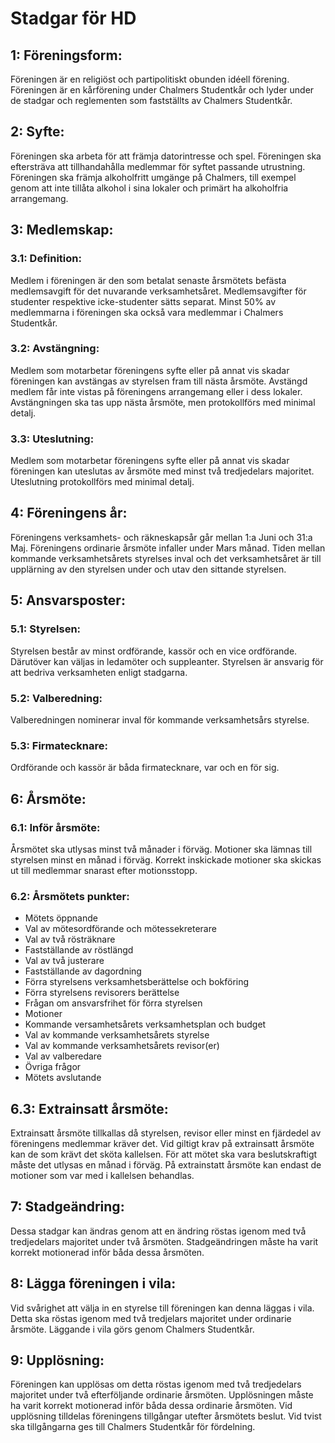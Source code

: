 # Stadgar för HD

## 1: Föreningsform:
Föreningen är en religiöst och partipolitiskt obunden idéell förening.
Föreningen är en kårförening under Chalmers Studentkår och lyder under
de stadgar och reglementen som fastställts av Chalmers Studentkår.

## 2: Syfte:
Föreningen ska arbeta för att främja datorintresse och spel.
Föreningen ska eftersträva att tillhandahålla medlemmar för syftet
passande utrustning.
Föreningen ska främja alkoholfritt umgänge på Chalmers, till exempel genom
att inte tillåta alkohol i sina lokaler och primärt ha alkoholfria
arrangemang.

## 3: Medlemskap:

### 3.1: Definition:
Medlem i föreningen är den som betalat senaste årsmötets befästa
medlemsavgift för det nuvarande verksamhetsåret.
Medlemsavgifter för studenter respektive icke-studenter sätts separat.
Minst 50% av medlemmarna i föreningen ska också vara medlemmar i
Chalmers Studentkår.

### 3.2: Avstängning:
Medlem som motarbetar föreningens syfte eller på annat vis skadar föreningen
kan avstängas av styrelsen fram till nästa årsmöte.
Avstängd medlem får inte vistas på föreningens arrangemang eller i dess
lokaler.
Avstängningen ska tas upp nästa årsmöte, men protokollförs med minimal detalj.

### 3.3: Uteslutning:
Medlem som motarbetar föreningens syfte eller på annat vis skadar föreningen
kan uteslutas av årsmöte med minst två tredjedelars majoritet.
Uteslutning protokollförs med minimal detalj.

## 4: Föreningens år:
Föreningens verksamhets- och räkneskapsår går mellan 1:a Juni och
31:a Maj.
Föreningens ordinarie årsmöte infaller under Mars månad.
Tiden mellan kommande verksamhetsårets styrelses inval och det verksamhetsåret
är till upplärning av den styrelsen under och utav den sittande styrelsen.

## 5: Ansvarsposter:

### 5.1: Styrelsen:
Styrelsen består av minst ordförande, kassör och en vice ordförande.
Därutöver kan väljas in ledamöter och suppleanter.
Styrelsen är ansvarig för att bedriva verksamheten enligt stadgarna.

### 5.2: Valberedning:
Valberedningen nominerar inval för kommande verksamhetsårs styrelse.

### 5.3: Firmatecknare:
Ordförande och kassör är båda firmatecknare, var och en för sig.

## 6: Årsmöte:

### 6.1: Inför årsmöte:
Årsmötet ska utlysas minst två månader i förväg.
Motioner ska lämnas till styrelsen minst en månad i förväg.
Korrekt inskickade motioner ska skickas ut till medlemmar snarast efter 
motionsstopp.

### 6.2: Årsmötets punkter:
- Mötets öppnande
- Val av mötesordförande och mötessekreterare
- Val av två rösträknare
- Fastställande av röstlängd
- Val av två justerare
- Fastställande av dagordning
- Förra styrelsens verksamhetsberättelse och bokföring
- Förra styrelsens revisorers berättelse
- Frågan om ansvarsfrihet för förra styrelsen
- Motioner
- Kommande versamhetsårets verksamhetsplan och budget
- Val av kommande verksamhetsårets styrelse
- Val av kommande verksamhetsårets revisor(er)
- Val av valberedare
- Övriga frågor
- Mötets avslutande

## 6.3: Extrainsatt årsmöte:
Extrainsatt årsmöte tillkallas då styrelsen, revisor eller minst en fjärdedel
av föreningens medlemmar kräver det.
Vid giltigt krav på extrainsatt årsmöte kan de som krävt det sköta kallelsen.
För att mötet ska vara beslutskraftigt måste det utlysas en månad i förväg.
På extrainstatt årsmöte kan endast de motioner som var med i kallelsen
behandlas.

## 7: Stadgeändring:
Dessa stadgar kan ändras genom att en ändring röstas igenom med två
tredjedelars majoritet under två årsmöten.
Stadgeändringen måste ha varit korrekt motionerad inför båda dessa årsmöten.

## 8: Lägga föreningen i vila:
Vid svårighet att välja in en styrelse till föreningen kan denna läggas i vila.
Detta ska röstas igenom med två tredjelars majoritet under ordinarie årsmöte.
Läggande i vila görs genom Chalmers Studentkår.

## 9: Upplösning:
Föreningen kan upplösas om detta röstas igenom med två tredjedelars majoritet
under två efterföljande ordinarie årsmöten.
Upplösningen måste ha varit korrekt motionerad inför båda dessa ordinarie
årsmöten.
Vid upplösning tilldelas föreningens tillgångar utefter årsmötets beslut.
Vid tvist ska tillgångarna ges till Chalmers Studentkår för fördelning.
